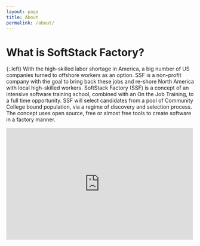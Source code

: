 ```yaml
---
layout: page
title: About
permalink: /about/
---
```


# What is SoftStack Factory?

{:.left}
With the high-skilled labor shortage in America, a big number of US companies 
turned to offshore workers as an option. SSF is a non-profit company with the 
goal to bring back these jobs and re-shore North America with local high-skilled 
workers. SoftStack Factory (SSF) is a concept of an intensive software training
school, combined with an On the Job Training, to a full time opportunity. SSF 
will select candidates from a pool of Community College bound population, via 
a regime of discovery and selection process. The concept uses open source, free or almost free tools to create software in a factory manner.                                                 


<div class="center right">
<iframe width="500" height="300" src="https://www.youtube.com/embed/q0NN8QTA0YQ" frameborder="0" allowfullscreen></iframe>
</div>
